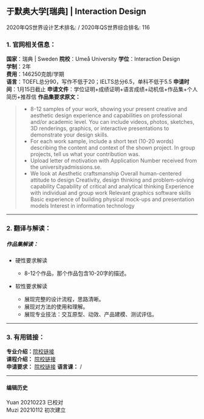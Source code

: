 ## 于默奥大学[瑞典] | Interaction Design

2020年QS世界设计艺术排名: /
2020年QS世界综合排名: 116  

### 1. 官网相关信息：
**国家**：瑞典 | Sweden
**院校**：Umeå University
**学位**：Interaction Design  
**学制**：2年  
**费用**：146250克朗/学期  
**语言**：TOEFL总分90，写作不低于20；IELTS总分6.5，单科不低于5.5
**申请时间**：1月15日截止
**申请文件**：学位证明+成绩证明+语言成绩+动机信+作品集+个人简历+推荐信
**作品集要求原文：**
> - 8-12 samples of your work, showing your present creative and aesthetic design experience and capabilities on professional and/or academic level. You can include videos, photos, sketches, 3D renderings, graphics, or interactive presentations to demonstrate your design skills.
> - For each work sample, include a short text (10-20 words) describing the content and context of the shown project. In group projects, tell us what your contribution was.
> - Upload letter of motivation with Application Number received from the universityadmissions.se.
> - We look at
Aesthetic craftsmanship
Overall human-centered attitude to design
Creativity, design thinking and problem-solving capability
Capability of critical and analytical thinking
Experience with individual and group work
Relevant graphics software skills
Basic experience of building physical mock-ups and presentation models
Interest in information technology


---

### 2. 翻译与解读：


##### 作品集解读：
- 硬性要求解读
  - 8-12个作品，那个作品包含10-20字的描述。

- 软性要求解读
  - 展现完整的设计流程，思路清晰。
  - 展现对方法的使用和理解。
  - 展现专业技法：交互原型、动效、产品建模、测试评估。

---

### 3. 有用链接：

**专业介绍：**[院校链接](https://www.umu.se/en/education/master/masters-programme-in-interaction-design/)  
**课程介绍：** [院校链接](https://www.umu.se/en/education/master/masters-programme-in-interaction-design/)  
**申请要求：** [院校链接](https://www.umu.se/en/education/master/masters-programme-in-interaction-design/)
**语言课：** /

---


#### 编辑历史
Yuan 20210223 已校对  
Muzi 20210112 初次建立
